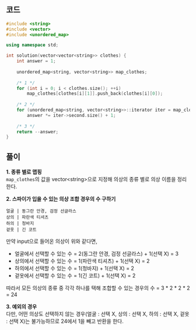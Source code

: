 ## 코드
``` c++
#include <string>
#include <vector>
#include <unordered_map>

using namespace std;

int solution(vector<vector<string>> clothes) {
    int answer = 1;
    
    unordered_map<string, vector<string>> map_clothes;
    
    /* 1 */
    for (int i = 0; i < clothes.size(); ++i)
        map_clothes[clothes[i][1]].push_back(clothes[i][0]);
    
    /* 2 */
    for (unordered_map<string, vector<string>>::iterator iter = map_clothes.begin(); iter != map_clothes.end(); ++iter)
        answer *= iter->second.size() + 1;
    
    /* 3 */
    return --answer;
}
```

## 풀이
**1. 종류 별로 맵핑**  
`map_clothes`의 값을 vector\<string\>으로 지정해 의상의 종류 별로 의상 이름을 정리한다.

**2. 스파이가 입을 수 있는 의상 조합 경우의 수 구하기**  
```
얼굴 | 동그란 안경, 검정 선글라스
상의 | 파란색 티셔츠
하의 | 청바지
겉옷 | 긴 코트
```
만약 input으로 들어온 의상이 위와 같다면,
* 얼굴에서 선택할 수 있는 수 = 2(동그란 안경, 검정 선글라스) + 1(선택 X) = 3
* 상의에서 선택할 수 있는 수 = 1(파란색 티셔츠) + 1(선택 X) = 2
* 하의에서 선택할 수 있는 수 = 1(청바지) + 1(선택 X) = 2
* 겉옷에서 선택할 수 있는 수 = 1(긴 코트) + 1(선택 X) = 2

따라서 모든 의상의 종류 중 각각 하나를 택해 조합할 수 있는 경우의 수 = 3 * 2 * 2 * 2 = 24

**3. 예외의 경우**  
다만, 어떤 의상도 선택하지 않는 경우(얼굴 : 선택 X, 상의 : 선택 X, 하의 : 선택 X, 겉옷 : 선택 X)는 불가능하므로 24에서 1을 빼고 반환을 한다.
